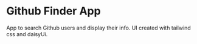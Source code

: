 # Github Finder App

App to search Github users and display their info. UI created with tailwind css and daisyUi.
